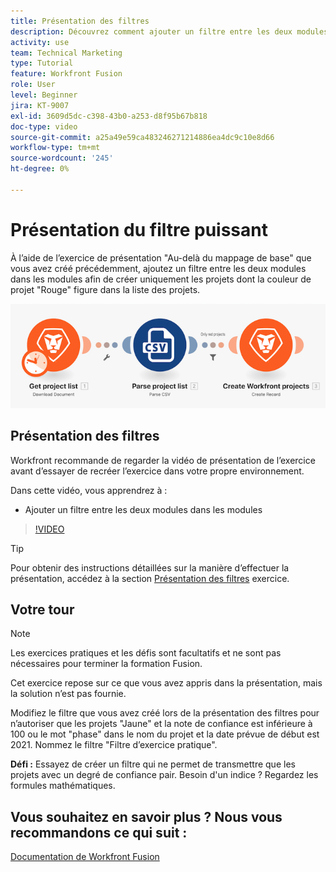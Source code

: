 ```yaml
---
title: Présentation des filtres
description: Découvrez comment ajouter un filtre entre les deux modules dans les modules de [!DNL Adobe Workfront Fusion].
activity: use
team: Technical Marketing
type: Tutorial
feature: Workfront Fusion
role: User
level: Beginner
jira: KT-9007
exl-id: 3609d5dc-c398-43b0-a253-d8f95b67b818
doc-type: video
source-git-commit: a25a49e59ca483246271214886ea4dc9c10e8d66
workflow-type: tm+mt
source-wordcount: '245'
ht-degree: 0%

---
```


# Présentation du filtre puissant

À l’aide de l’exercice de présentation &quot;Au-delà du mappage de base&quot; que vous avez créé précédemment, ajoutez un filtre entre les deux modules dans les modules afin de créer uniquement les projets dont la couleur de projet &quot;Rouge&quot; figure dans la liste des projets.

![Une image du scénario Fusion](assets/understand-the-basics-2.png)

## Présentation des filtres

Workfront recommande de regarder la vidéo de présentation de l’exercice avant d’essayer de recréer l’exercice dans votre propre environnement.

Dans cette vidéo, vous apprendrez à :

* Ajouter un filtre entre les deux modules dans les modules

>[!VIDEO](https://video.tv.adobe.com/v/335266/?quality=12&learn=on)

>[!TIP]
>
>Pour obtenir des instructions détaillées sur la manière d’effectuer la présentation, accédez à la section [Présentation des filtres](https://experienceleague.adobe.com/docs/workfront-learn/tutorials-workfront/fusion/exercises/filters.html?lang=en) exercice.

## Votre tour

>[!NOTE]
>
>Les exercices pratiques et les défis sont facultatifs et ne sont pas nécessaires pour terminer la formation Fusion.

Cet exercice repose sur ce que vous avez appris dans la présentation, mais la solution n’est pas fournie.

Modifiez le filtre que vous avez créé lors de la présentation des filtres pour n’autoriser que les projets &quot;Jaune&quot; et la note de confiance est inférieure à 100 ou le mot &quot;phase&quot; dans le nom du projet et la date prévue de début est 2021. Nommez le filtre &quot;Filtre d’exercice pratique&quot;.

**Défi :** Essayez de créer un filtre qui ne permet de transmettre que les projets avec un degré de confiance pair. Besoin d&#39;un indice ? Regardez les formules mathématiques.

## Vous souhaitez en savoir plus ? Nous vous recommandons ce qui suit :

[Documentation de Workfront Fusion](https://experienceleague.adobe.com/docs/workfront/using/adobe-workfront-fusion/workfront-fusion-2.html?lang=en)
